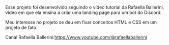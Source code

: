 Esse projeto foi desenvolvido seguindo o vídeo tutorial da Rafaella Ballerini, vídeo em que ela ensina a criar uma landing page para um bot do Discord.
 
Meu interesse no projeto se deu em fixar conceitos HTML e CSS em um projeto de fato.

Canal Rafaella Ballerini:https://www.youtube.com/@rafaellaballerini